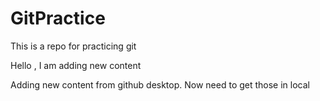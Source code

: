 # GitPractice
This is a repo for practicing git

Hello , I am adding new content

Adding new content from github desktop. Now need to get those in local
